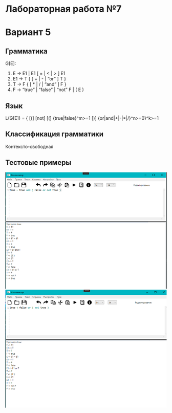 # Лабораторная работа №7
# Вариант 5
## Грамматика
G[E]:
1. E → E1 | E1 [ = | < | > ] E1
2. E1 → T { [ + | - | “or” ] T }
3. T → F { [ * | / | “and” ] F }
4. F → “true” | “false” | “not” F | ( E )</br>

## Язык
L(G[E]) = { [(] [not] [(] {true|false}^m>=1 [)] {or|and|+|-|*|/}^n>=0}^k>=1
## Классификация грамматики
Контексто-свободная
## Тестовые примеры
<img src = "1.png">
<img src = "2.png">
